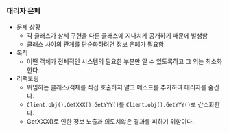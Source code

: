 ### 대리자 은폐
- 문제 상황
  - 각 클래스가 상세 구현을 다른 클래스에 지나치게 공개하기 때문에 발생함
  - 클래스 사이의 관계를 단순화하려면 정보 은폐가 필요함
- 목적
  - 어떤 객체가 전체적인 시스템의 필요한 부분만 알 수 있도록하고 그 외는 최소화한다.
- 리팩토링
  - 위임하는 클래스/객체를 직접 호출하지 말고 메소드를 추가하여 대리자를 숨긴다.
  - `Client.obj().GetXXX().GetYYY()`를 `Client.obj().GetYYY()`로 간소화한다.
  - GetXXX()로 인한 정보 노출과 의도치않은 결과를 피하기 위함이다.
